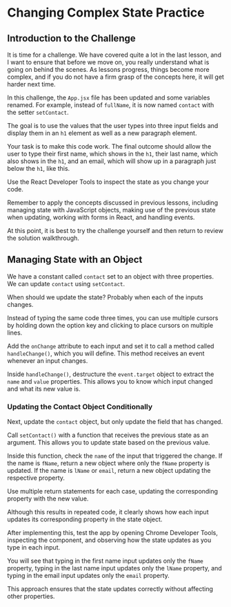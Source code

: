 # Changing Complex State Practice

## Introduction to the Challenge

It is time for a challenge. We have covered quite a lot in the last lesson, and I want to ensure that before we move on, you really understand what is going on behind the scenes. As lessons progress, things become more complex, and if you do not have a firm grasp of the concepts here, it will get harder next time.

In this challenge, the `App.jsx` file has been updated and some variables renamed. For example, instead of `fullName`, it is now named `contact` with the setter `setContact`.

The goal is to use the values that the user types into three input fields and display them in an `h1` element as well as a new paragraph element.

Your task is to make this code work. The final outcome should allow the user to type their first name, which shows in the `h1`, their last name, which also shows in the `h1`, and an email, which will show up in a paragraph just below the `h1`, like this.

Use the React Developer Tools to inspect the state as you change your code.

Remember to apply the concepts discussed in previous lessons, including managing state with JavaScript objects, making use of the previous state when updating, working with forms in React, and handling events.

At this point, it is best to try the challenge yourself and then return to review the solution walkthrough.

## Managing State with an Object

We have a constant called `contact` set to an object with three properties. We can update `contact` using `setContact`.

When should we update the state? Probably when each of the inputs changes.

Instead of typing the same code three times, you can use multiple cursors by holding down the option key and clicking to place cursors on multiple lines.

Add the `onChange` attribute to each input and set it to call a method called `handleChange()`, which you will define. This method receives an event whenever an input changes.

Inside `handleChange()`, destructure the `event.target` object to extract the `name` and `value` properties. This allows you to know which input changed and what its new value is.

### Updating the Contact Object Conditionally

Next, update the `contact` object, but only update the field that has changed.

Call `setContact()` with a function that receives the previous state as an argument. This allows you to update state based on the previous value.

Inside this function, check the `name` of the input that triggered the change. If the name is `fName`, return a new object where only the `fName` property is updated. If the name is `lName` or `email`, return a new object updating the respective property.

Use multiple return statements for each case, updating the corresponding property with the new value.

Although this results in repeated code, it clearly shows how each input updates its corresponding property in the state object.

After implementing this, test the app by opening Chrome Developer Tools, inspecting the component, and observing how the state updates as you type in each input.

You will see that typing in the first name input updates only the `fName` property, typing in the last name input updates only the `lName` property, and typing in the email input updates only the `email` property.

This approach ensures that the state updates correctly without affecting other properties.
